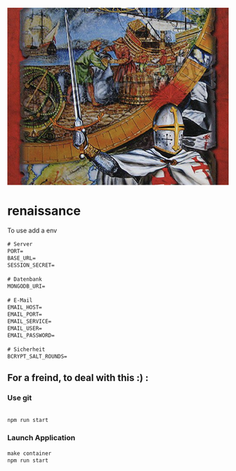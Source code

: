 ![Renaissance Image](https://raw.githubusercontent.com/Ebejay95/renaissance/main/public/img/login-screen.png)

# renaissance

To use add a env
```
# Server
PORT=
BASE_URL=
SESSION_SECRET=

# Datenbank
MONGODB_URI=

# E-Mail
EMAIL_HOST=
EMAIL_PORT=
EMAIL_SERVICE=
EMAIL_USER=
EMAIL_PASSWORD=

# Sicherheit
BCRYPT_SALT_ROUNDS=
```


## For a freind, to deal with this :) :
### Use git
```

npm run start
```

### Launch Application
```
make container
npm run start
```

